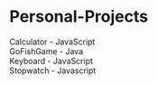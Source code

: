 # Personal-Projects
Calculator - JavaScript <br />
GoFishGame - Java <br />
Keyboard - JavaScript <br />
Stopwatch - Javascript <br />
